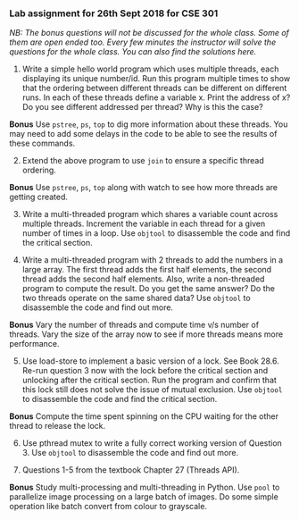 ### Lab assignment for 26th Sept 2018 for CSE 301

*NB: The bonus questions will not be discussed for the whole class. Some of them are open ended too. Every few minutes the instructor will solve the questions for the whole class. You can also find the solutions here.*

1. Write a simple hello world program which uses multiple threads, each displaying its unique number/id. Run this program multiple times to show that the ordering between different threads can be different on different runs. In each of these threads define a variable x. Print the address of x? Do you see different addressed per thread? Why is this the case?

**Bonus** Use `pstree`, `ps`, `top` to dig more information about these threads. You may need to add some delays in the code to be able to see the results of these commands.

2. Extend the above program to use `join` to ensure a specific thread ordering.

**Bonus** Use `pstree`, `ps`, `top` along with watch to see how more threads are getting created.

3. Write a multi-threaded program which shares a variable count across multiple threads. Increment the variable in each thread for a given number of times in a loop. Use `objtool` to disassemble the code and find the critical section.

4. Write a multi-threaded program with 2 threads to add the numbers in a large array. The first thread adds the first half elements, the second thread adds the second half elements. Also, write a non-threaded program to compute the result. Do you get the same answer? Do the two threads operate on the same shared data? Use `objtool` to disassemble the code and find out more.

**Bonus** Vary the number of threads and compute time v/s number of threads. Vary the size of the array now to see if more threads means more performance.

5. Use load-store to implement a basic version of a lock. See Book 28.6. Re-run question 3 now with the lock before the critical section and unlocking after the critical section. Run the program and confirm that this lock still does not solve the issue of mutual exclusion. Use `objtool` to disassemble the code and find the critical section.

**Bonus** Compute the time spent spinning on the CPU waiting for the other thread to release the lock.

6. Use pthread mutex to write a fully correct working version of Question 3. Use `objtool` to disassemble the code and find out more.

7. Questions 1-5 from the textbook Chapter 27 (Threads API).

**Bonus** Study multi-processing and multi-threading in Python. Use `pool` to parallelize image processing on a large batch of images. Do some simple operation like batch convert from colour to grayscale.
